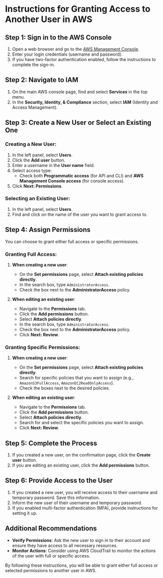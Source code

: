 # Instructions for Granting Access to Another User in AWS

## Step 1: Sign in to the AWS Console

1. Open a web browser and go to the [AWS Management Console](https://aws.amazon.com/console/).
2. Enter your login credentials (username and password).
3. If you have two-factor authentication enabled, follow the instructions to complete the sign-in.

## Step 2: Navigate to IAM

1. On the main AWS console page, find and select **Services** in the top menu.
2. In the **Security, Identity, & Compliance** section, select **IAM** (Identity and Access Management).

## Step 3: Create a New User or Select an Existing One

### Creating a New User:

1. In the left panel, select **Users**.
2. Click the **Add user** button.
3. Enter a username in the **User name** field.
4. Select access type:
   - Check both **Programmatic access** (for API and CLI) and **AWS Management Console access** (for console access).
5. Click **Next: Permissions**.

### Selecting an Existing User:

1. In the left panel, select **Users**.
2. Find and click on the name of the user you want to grant access to.

## Step 4: Assign Permissions

You can choose to grant either full access or specific permissions.

### Granting Full Access:

1. **When creating a new user**:
   - On the **Set permissions** page, select **Attach existing policies directly**.
   - In the search box, type `AdministratorAccess`.
   - Check the box next to the **AdministratorAccess** policy.

2. **When editing an existing user**:
   - Navigate to the **Permissions** tab.
   - Click the **Add permissions** button.
   - Select **Attach policies directly**.
   - In the search box, type `AdministratorAccess`.
   - Check the box next to the **AdministratorAccess** policy.
   - Click **Next: Review**.

### Granting Specific Permissions:

1. **When creating a new user**:
   - On the **Set permissions** page, select **Attach existing policies directly**.
   - Search for specific policies that you want to assign (e.g., `AmazonS3FullAccess`, `AmazonEC2ReadOnlyAccess`).
   - Check the boxes next to the desired policies.

2. **When editing an existing user**:
   - Navigate to the **Permissions** tab.
   - Click the **Add permissions** button.
   - Select **Attach policies directly**.
   - Search for and select the specific policies you want to assign.
   - Click **Next: Review**.

## Step 5: Complete the Process

1. If you created a new user, on the confirmation page, click the **Create user** button.
2. If you are editing an existing user, click the **Add permissions** button.

## Step 6: Provide Access to the User

1. If you created a new user, you will receive access to their username and temporary password. Save this information.
2. Inform the new user of their username and temporary password.
3. If you enabled multi-factor authentication (MFA), provide instructions for setting it up.

## Additional Recommendations

- **Verify Permissions**: Ask the new user to sign in to their account and ensure they have access to all necessary resources.
- **Monitor Actions**: Consider using AWS CloudTrail to monitor the actions of the user with full or specific access.

By following these instructions, you will be able to grant either full access or selected permissions to another user in AWS.